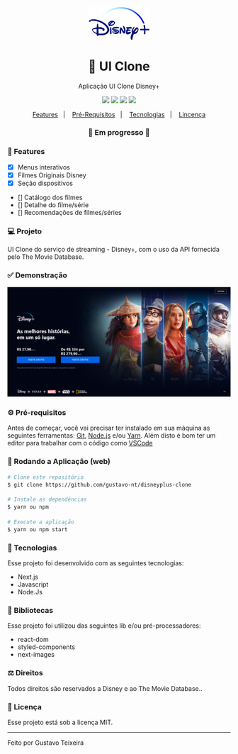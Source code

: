 <h4 align="center">
  <img src="https://github.com/gustavo-nt/disneyplus-clone/blob/main/public/images/github/disneyplus.png" alt="logo" height="75"/>
</h4>

<h1 align="center">
    🚀 UI Clone
</h1>

<p align="center">Aplicação UI Clone Disney+</p>

<p align="center">
  <img src="https://img.shields.io/badge/react%20version-16.8.0-informational"/>
  <img src="https://img.shields.io/badge/next%20version-latest-important" />
  <img src="https://img.shields.io/badge/last%20commit-october-blue" />
  <img src="https://img.shields.io/badge/license-MIT-success"/>
</p>

<p align="center">
  <a href="#-features">Features</a>&nbsp;&nbsp;&nbsp;|&nbsp;&nbsp;&nbsp;
  <a href="#-pré-requisitos">Pré-Requisitos</a>&nbsp;&nbsp;&nbsp;|&nbsp;&nbsp;&nbsp;
  <a href="#-tecnologias">Tecnologias</a>&nbsp;&nbsp;&nbsp;|&nbsp;&nbsp;&nbsp;
  <a href="#-licença">Lincença</a>
</p>

<h3 align="center"> 
🚧  Em progresso  🚧
</h3>

### 📎 Features 

- [x] Menus interativos
- [x] Filmes Originais Disney
- [x] Seção dispositivos
- []  Catálogo dos filmes
- []  Detalhe do filme/série
- []  Recomendações de filmes/séries

### 💻 Projeto

UI Clone do serviço de streaming - Disney+, com o uso da API fornecida pelo The Movie Database.

### ✅ Demonstração
<img src="https://github.com/gustavo-nt/disneyplus-clone/blob/main/public/images/github/home.png" />

### ⚙ Pré-requisitos

Antes de começar, você vai precisar ter instalado em sua máquina as seguintes ferramentas:
[Git](https://git-scm.com), [Node.js](https://nodejs.org/en/) e/ou [Yarn](https://yarnpkg.com/). 
Além disto é bom ter um editor para trabalhar com o código como [VSCode](https://code.visualstudio.com/)

### 📗 Rodando a Aplicação (web)

```bash
# Clone este repositório
$ git clone https://github.com/gustavo-nt/disneyplus-clone

# Instale as dependências
$ yarn ou npm

# Execute a aplicação
$ yarn ou npm start
```

### 🚀 Tecnologias

Esse projeto foi desenvolvido com as seguintes tecnologias:

- Next.js
- Javascript
- Node.Js

### 📕 Bibliotecas

Esse projeto foi utilizou das seguintes lib e/ou pré-processadores:

- react-dom
- styled-components
- next-images

### ⚖ Direitos

Todos direitos são reservados a Disney e ao The Movie Database..

### 📝 Licença

Esse projeto está sob a licença MIT.

<hr/>

Feito por Gustavo Teixeira
